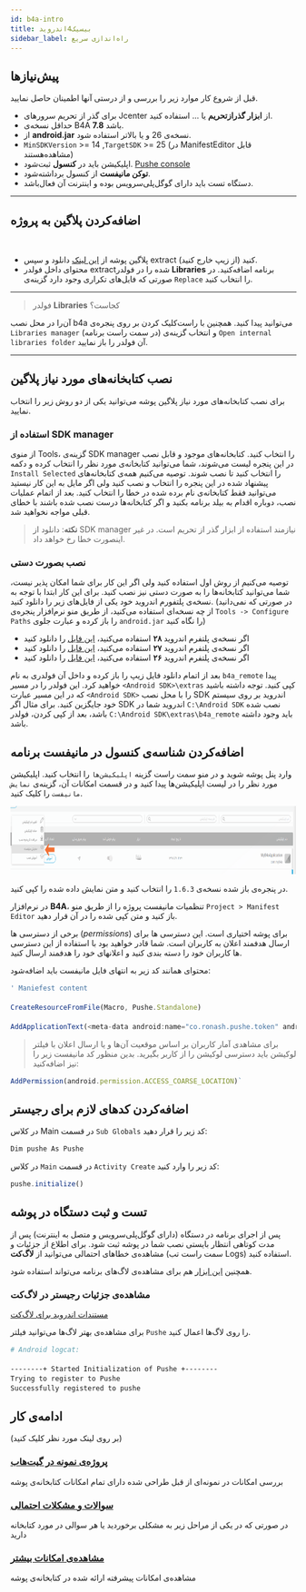 ```yaml
---
id: b4a-intro
title: بیسیک4اندروید
sidebar_label: راه‌اندازی سریع
---
```



## پیش‌نیاز‌ها

قبل از شروع کار موارد زیر را بررسی و از درستی آنها اطمینان حاصل نمایید.

- برای گذر از تحریم سرور‌های Jcenter از **ابزار گذرازتحریم** یا ... استفاده کنید.
- حداقل نسخه‌ی B4A **7.8** باشد.
- از **android.jar** نسخه‌ی 26 و یا بالاتر استفاده شود.
- `MinSDKVersion` >= 14 ,`TargetSDK` >= 25 (در ManifestEditor قابل مشاهده‌هستند)
- اپلیکیشن باید در **کنسول** ثبت‌شود. [Pushe console](https://console.pushe.co)
- **توکن مانیفست** از کنسول برداشته‌شود.
- دستگاه تست باید دارای گوگل‌پلی‌سرویس بوده و اینترنت آن فعال‌باشد.

---

## اضافه‌کردن پلاگین به پروژه

<br />

 * پلاگین پوشه از [این لینک](http://static.pushe.co/d/b4a/PusheB4A-v1.6.3.zip) دانلود و سپس extract کنید (از زیپ‌ خارج کنید).
 * محتوای داخل فولدر extractشده را در فولدر **Libraries** برنامه اضافه‌کنید. در صورتی که فایل‌های تکراری وجود دارد گزینه‌ی `Replace` را انتخاب کنید.

---

 > فولدر **Libraries** کجاست؟

  آن‌را در محل نصب b4a می‌توانید پیدا کنید. همچنین با راست‌کلیک کردن بر روی پنجره‌ی `Libraries manager` (در سمت راست برنامه) و انتخاب گزینه‌ی `Open internal libraries folder` آن‌ فولدر را باز نمایید.

---

## نصب کتابخانه‌های مورد نیاز پلاگین

برای نصب کتابخانه‌های مورد نیاز پلاگین پوشه می‌توانید یکی از دو روش زیر را انتخاب نمایید.

### استفاده از SDK manager

از منوی Tools، ‌گزینه‌ی SDK manager
 را انتخاب کنید. کتابخانه‌های موجود و قابل نصب در این پنجره لیست می‌شوند، شما می‌توانید کتابخانه‌ی مورد نظر را انتخاب کرده و دکمه 
 `Install Selected`
 را انتخاب کنید تا نصب شوند.
 توصیه می‌کنیم همه‌ی کتابخانه‌های پیشنهاد شده در این پنجره را انتخاب و نصب کنید ولی اگر مایل به این کار نیستید می‌توانید فقط کتابخانه‌ی نام برده شده در خطا را انتخاب کنید. بعد از اتمام عملیات نصب، دوباره اقدام به بیلد برنامه بکنید و اگر کتابخانه‌ها درست نصب شده باشند با خطای قبلی مواجه نخواهید شد.

> **نکته**: دانلود از SDK manager نیازمند استفاده از ابزار گذر از تحریم است. در غیر اینصورت خطا رخ‌ خواهد داد.

### نصب بصورت دستی

توصیه می‌کنیم از روش اول استفاده کنید ولی اگر این کار برای شما امکان پذیر نیست، شما می‌توانید کتابخانه‌ها را به صورت دستی نیز نصب کنید. برای این کار ابتدا با توجه به نسخه‌ی پلتفورم اندروید خود یکی از فایل‌های زیر را دانلود کنید. 
(در صورتی که نمی‌دانید از چه نسخه‌ای استفاده می‌کنید، از طریق منو نرم‌افزار پنجره‌ی 
`Tools -> Configure Paths`
را باز کرده و عبارت جلوی 
`android.jar`
را نگاه کنید)

- اگر نسخه‌ی پلتفرم اندروید **۲۸** استفاده می‌کنید، [این فایل](https://static.pushe.co/d/b4a/b4a_remote-28.zip) را دانلود کنید
- اگر نسخه‌ی پلتفرم اندروید **۲۷** استفاده می‌کنید، [این فایل](https://static.pushe.co/d/b4a/b4a_remote-27.zip) را دانلود کنید
- اگر نسخه‌ی پلتفرم اندروید **۲۶** استفاده می‌کنید، [این فایل](https://static.pushe.co/d/b4a/b4a_remote-26.zip) را دانلود کنید


 بعد از اتمام دانلود فایل زیپ را باز کرده و داخل آن فولدری به نام 
 `b4a_remote` 
 پیدا خواهید کرد. این فولدر را در مسیر 
 `<Android SDK>\extras` 
 کپی کنید. توجه داشته باشید که در این مسیر عبارت 
 `<Android SDK>`
 را با محل نصب 
 SDK
 اندروید بر روی سیستم خود جایگزین کنید. برای مثال اگر 
 SDK 
 اندروید شما در 
 `C:\Android SDK`
 نصب شده باشد، بعد از کپی کردن، فولدر 
 `C:\Android SDK\extras\b4a_remote`
 باید وجود داشته باشد.


## اضافه‌کردن شناسه‌ی کنسول در مانیفست برنامه

وارد پنل پوشه شوید و در منو سمت راست گزینه 
`اپلیکیشن‌ها`
را انتخاب کنید.
 اپلیکیشن مورد نظر را در لیست اپلیکیشن‌ها پیدا کنید و در قسمت امکانات آن، گزینه‌ی 
 `نمایش مانیفست`
 را کلیک کنید.

<img src="/img/b4a/app_manifest_select.png" height="120"/><br />

در پنجره‌ی باز شده نسخه‌ی `1.6.3` را انتخاب کنید و متن نمایش داده شده را کپی کنید.

در نرم‌افزار **B4A**، تنظمیات مانیفست پروژه را از طریق منو `Project > Manifest Editor`  باز کنید و متن کپی شده را در آن قرار دهید.
  
   
برخی از دسترسی ها (*permissions*) برای پوشه اختیاری است. این دسترسی ها برای ارسال هدفمند اعلان به کاربران است. شما قادر خواهید بود با استفاده از این دسترسی ها کاربران خود را دسته بندی کنید و اعلانهای خود را هدفمند ارسال کنید.

محتوای همانند کد زیر به انتهای فایل مانیفست باید اضافه‌شود:

```js
' Maniefest content 

CreateResourceFromFile(Macro, Pushe.Standalone)

AddApplicationText(<meta-data android:name="co.ronash.pushe.token" android:value="PUSHE_TOKEN"/>)
```

> برای مشاهد‌ی آمار کاربران بر اساس موقعیت آن‌ها و یا ارسال اعلان با فیلتر لوکیشن باید دسترسی لوکیشن را از کاربر بگیرید. بدین منظور کد مانیفست زیر را نیز اضافه‌کنید:

```js
AddPermission(android.permission.ACCESS_COARSE_LOCATION)`
```

## اضافه‌کردن کدهای لازم برای رجیستر

در کلاس Main در قسمت `Sub Globals` کد زیر را قرار دهید:

```java
Dim pushe As Pushe
```

در کلاس `Main` در قسمت `Activity Create` کد زیر را وارد کنید:

```js
pushe.initialize()
```


## تست و ثبت دستگاه در پوشه

پس از اجرای برنامه در دستگاه (دارای گوگل‌پلی‌سرویس و متصل به اینترنت) پس از مدت کوتاهی انتظار بایستی نصب شما در پوشه ثبت ‌شود.
برای اطلاع از جزئیات و مشاهده‌ی خطاهای احتمالی می‌توانید از **لاگ‌کت** (سمت راست تب Logs) استفاده کنید.

همچنین [این ابزار](https://www.b4x.com/android/forum/attachments/b4alogviewer1-2-zip.6454/) هم برای مشاهده‌ی لاگ‌های برنامه می‌تواند استفاده شود.

### مشاهده‌ی جزئیات رجیستر در لاگ‌کت

[مستندات اندروید برای لاگ‌کت](https://developer.android.com/studio/command-line/logcat)

برای مشاهده‌ی بهتر لاگ‌ها می‌توانید فیلتر `Pushe` را روی لاگ‌ها اعمال کنید.

```bash
# Android logcat:

--------+ Started Initialization of Pushe +--------
Trying to register to Pushe
Successfully registered to pushe
```

## ادامه‌ی کار
(بر روی لینک مورد نظر کلیک کنید)

### [پروژه‌ی نمونه در گیت‌هاب](https://github.com/pusheco/b4a-sample)
بررسی امکانات در نمونه‌ای از قبل طراحی شده دارای تمام امکانات کتابخانه‌ی پوشه

### [سوالات و مشکلات احتمالی](/docs/b4a/b4a-errors)
در صورتی که در یکی از مراحل زیر به مشکلی برخوردید یا هر سوالی در مورد کتابخانه‌ دارید

### [مشاهده‌ی امکانات بیشتر](/docs/b4a/b4a-advanced)
مشاهده‌ی امکانات پیشرفته ارائه‌ شده در کتابخانه‌‌ی پوشه